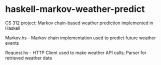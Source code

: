 # haskell-markov-weather-predict
CS 312 project: Markov chain-based weather prediction implemented in Haskell

Markov.hs - Markov chain implementation used to predict future weather events

Request.hs - HTTP Client used to make weather API calls; Parser for retrieved weather data
